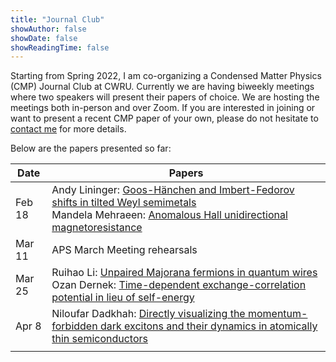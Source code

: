 ```yaml
---
title: "Journal Club"
showAuthor: false
showDate: false
showReadingTime: false
---
```



Starting from Spring 2022, I am co-organizing a Condensed Matter Physics (CMP) Journal Club at CWRU. Currently we are having biweekly meetings where two speakers will present their papers of choice. We are hosting the meetings both in-person and over Zoom. If you are interested in joining or want to present a recent CMP paper of your own, please do not hesitate to [contact me](mailto:rxl527@case.edu) for more details.

Below are the papers presented so far:

| Date      |   Papers |
| ------    | ------   |
|  Feb 18  | Andy Lininger: [Goos-Hänchen and Imbert-Fedorov shifts in tilted Weyl semimetals](https://iopscience.iop.org/article/10.1088/1674-1056/ac4e03) <br> Mandela Mehraeen: [Anomalous Hall unidirectional magnetoresistance](https://arxiv.org/abs/2112.05703) |
|  Mar 11  | APS March Meeting rehearsals  |
|  Mar 25  | Ruihao Li: [Unpaired Majorana fermions in quantum wires](https://arxiv.org/abs/cond-mat/0010440) <br> Ozan Dernek: [Time-dependent exchange-correlation potential in lieu of self-energy](https://journals.aps.org/prb/abstract/10.1103/PhysRevB.105.075106) |
| Apr 8   | Niloufar Dadkhah: [Directly visualizing the momentum-forbidden dark excitons and their dynamics in atomically thin semiconductors](https://www.science.org/doi/10.1126/science.aba1029)    |
|    |     |
